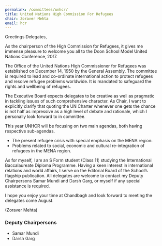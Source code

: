 ```yaml
---
permalink: /committees/unhcr/
title: United Nations High Commission For Refugees
chair: Zoraver Mehta
email: hcr
---
```


Greetings Delegates,

As the chairperson of the High Commission for Refugees, it gives me immense pleasure to welcome you all to the Doon School Model United Nations Conference, 2017.

The Office of the United Nations High Commissioner for Refugees was established on December 14, 1950 by the General Assembly. The committee is required to lead and co-ordinate international action to protect refugees and resolve refugee problems worldwide. It is mandated to safeguard the rights and wellbeing of refugees.

The Executive Board expects delegates to be creative as well as pragmatic in tackling issues of such comprehensive character. As Chair, I want to explicitly clarify that quoting the UN Charter whenever one gets the chance is not half as impressive as a high level of debate and rationale, which I personally look forward to in committee.

This year UNHCR will be focusing on two main agendas, both having respective sub-agendas.

- The present refugee crisis with special emphasis on the MENA region.
- Problems related to social, economic and cultural re-integration of refugees in the MENA region.

As for myself, I am an S Form student (Class 11) studying the International Baccalaureate Diploma Programme. Having a keen interest in international relations and world affairs, I serve on the Editorial Board of the School’s flagship publication. All delegates are welcome to contact my Deputy Chairpersons Samar Mundi and Darsh Garg, or myself if any special assistance is required.

I hope you enjoy your time at Chandbagh and look forward to meeting the delegates come August.

(Zoraver Mehta)


### Deputy Chairpersons


- Samar Mundi
- Darsh Garg
